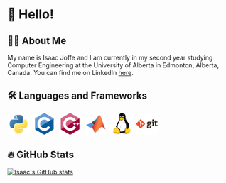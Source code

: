 # :wave: Hello!

## :man_technologist: About Me
My name is Isaac Joffe and I am currently in my second year studying Computer Engineering at the University of Alberta in Edmonton, Alberta, Canada. You can find me on LinkedIn [here](www.linkedin.com/in/isaacjoffe).

## :hammer_and_wrench: Languages and Frameworks
<div>
  <img src="https://github.com/devicons/devicon/blob/master/icons/python/python-original.svg" title="Python" alt="Python" width="50" height="50"/>&nbsp;
  <img src="https://github.com/devicons/devicon/blob/master/icons/c/c-original.svg" title="c" alt="c" width="50" height="50"/>&nbsp;
  <img src="https://github.com/devicons/devicon/blob/master/icons/cplusplus/cplusplus-original.svg" title="cplusplus" alt="cplusplus" width="50" height="50"/>&nbsp;
  <img src="https://github.com/devicons/devicon/blob/master/icons/matlab/matlab-original.svg" title="matlab" alt="matlab" width="50" height="50"/>&nbsp;
  <img src="https://github.com/devicons/devicon/blob/master/icons/linux/linux-original.svg" title="linux" alt="linux" width="50" height="50"/>&nbsp;
  <img src="https://github.com/devicons/devicon/blob/master/icons/git/git-original-wordmark.svg" title="Git" **alt="Git" width="50" height="50"/>
</div>

## :fire: GitHub Stats
[![Isaac's GitHub stats](https://github-readme-stats.vercel.app/api?username=ijoffe)](https://github.com/ijoffe-readme-stats)

